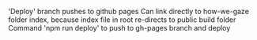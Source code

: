 'Deploy' branch pushes to github pages
Can link directly to how-we-gaze folder index, because index file in root re-directs to public build folder
Command 'npm run deploy' to push to gh-pages branch and deploy
